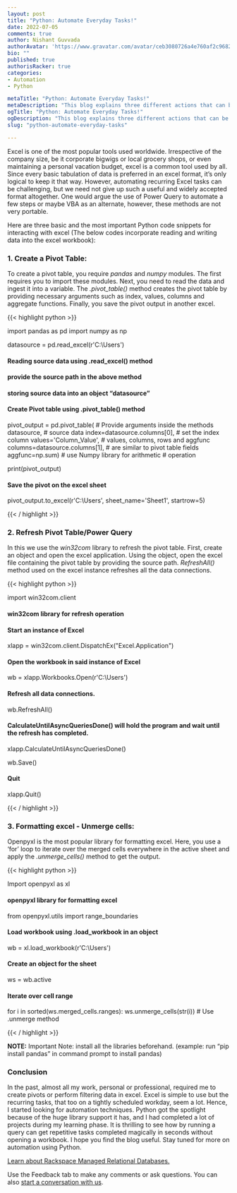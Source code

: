 ```yaml
---
layout: post
title: "Python: Automate Everyday Tasks!"
date: 2022-07-05
comments: true
author: Nishant Guvvada
authorAvatar: 'https://www.gravatar.com/avatar/ceb3080726a4e760af2c968219f8bbed'
bio: ""
published: true
authorisRacker: true
categories: 
- Automation
- Python

metaTitle: "Python: Automate Everyday Tasks!"
metaDescription: "This blog explains three different actions that can be automated and performed with Python on Excel"
ogTitle: "Python: Automate Everyday Tasks!"
ogDescription: "This blog explains three different actions that can be automated and performed with Python on Excel"
slug: "python-automate-everyday-tasks" 

---
```


Excel is one of the most popular tools used worldwide. Irrespective of the company size, be it corporate bigwigs or local grocery shops, or even maintaining a personal vacation budget, excel is a common tool used by all. Since every basic tabulation of data is preferred in an excel format, it’s only logical to keep it that way. However, automating recurring Excel tasks can be challenging, but we need not give up such a useful and widely accepted format altogether. One would argue the use of Power Query to automate a few steps or maybe VBA as an alternate, however, these methods are not very portable.

<!--more-->

Here are three basic and the most important Python code snippets for interacting with excel (The below codes incorporate reading and writing data into the excel workbook):

### 1. Create a Pivot Table:
To create a pivot table, you require *pandas* and *numpy* modules. The first requires you to import these modules. Next, you need to read the data and ingest it into a variable. The *.pivot_table()* method creates the pivot table by providing necessary arguments such as index, values, columns and aggregate functions. Finally, you save the pivot output in another excel.

{{< highlight python >}}

import pandas as pd
import numpy as np

datasource = pd.read_excel(r'C:\Users\')
#### Reading source data using .read_excel() method
#### provide the source path in the above method
#### storing source data into an object “datasource”

#### Create Pivot table using .pivot_table() method
pivot_output = pd.pivot_table(		# Provide arguments inside the methods
    datasource,				# source data
    index=datasource.columns[0],	# set the index column
    values='Column_Value',		# values, columns, rows and aggfunc
    columns=datasource.columns[1],	# are similar to pivot table fields
    aggfunc=np.sum)			# use Numpy library for arithmetic
					# operation

print(pivot_output)

#### Save the pivot on the excel sheet
pivot_output.to_excel(r'C:\Users\', sheet_name='Sheet1', startrow=5)

{{< / highlight >}}


###  2.	Refresh Pivot Table/Power Query

In this we use the *win32com* library to refresh the pivot table. First, create an object and open the excel application. Using the object, open the excel file containing the pivot table by providing the source path. *RefreshAll()* method used on the excel instance refreshes all the data connections.

{{< highlight python >}}

import win32com.client
#### win32com library for refresh operation

#### Start an instance of Excel
xlapp = win32com.client.DispatchEx("Excel.Application")

#### Open the workbook in said instance of Excel
wb = xlapp.Workbooks.Open(r'C:\Users\')

#### Refresh all data connections.
wb.RefreshAll()

#### CalculateUntilAsyncQueriesDone() will hold the program and wait until the refresh has completed.
xlapp.CalculateUntilAsyncQueriesDone()

wb.Save()

#### Quit
xlapp.Quit()

{{< / highlight >}}


### 3.	Formatting excel - Unmerge cells:

Openpyxl is the most popular library for formatting excel. Here, you use a ‘for’ loop to iterate over the merged cells everywhere in the active sheet and apply the *.unmerge_cells()* method to get the output.

{{< highlight python >}}

Import openpyxl as xl
#### openpyxl library for formatting excel
from openpyxl.utils import range_boundaries

#### Load workbook using .load_workbook in an object
wb = xl.load_workbook(r'C:\Users\')

#### Create an object for the sheet
ws = wb.active

#### Iterate over cell range
for i in sorted(ws.merged_cells.ranges):
    ws.unmerge_cells(str(i)) 			# Use .unmerge method

{{< / highlight >}}

**NOTE:** Important Note: install all the libraries beforehand. (example: run “pip install pandas” in command prompt to install pandas)


### Conclusion
In the past, almost all my work, personal or professional, required me to create pivots or perform filtering data in excel. Excel is simple to use but the recurring tasks, that too on a tightly scheduled workday, seem a lot. Hence, I started looking for automation techniques. Python got the spotlight because of the huge library support it has, and I had completed a lot of projects during my learning phase. It is thrilling to see how by running a query can get repetitive tasks completed magically in seconds without opening a workbook. I hope you find the blog useful. Stay tuned for more on automation using Python. 


<a class="cta purple" id="cta" href="https://www.rackspace.com/data/managed-sql"> Learn about Rackspace Managed Relational Databases.</a>


Use the Feedback tab to make any comments or ask questions. You can also
[start a conversation with us](https://www.rackspace.com/contact).
